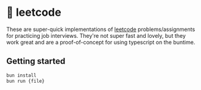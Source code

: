 # 🥟 leetcode

These are super-quick implementations of [leetcode](https://leetcode.com/) problems/assignments for practicing job interviews. They're not super fast and lovely, but they work great and are a proof-of-concept for using typescript on the buntime.

## Getting started

```bash
bun install
bun run {file}
```
